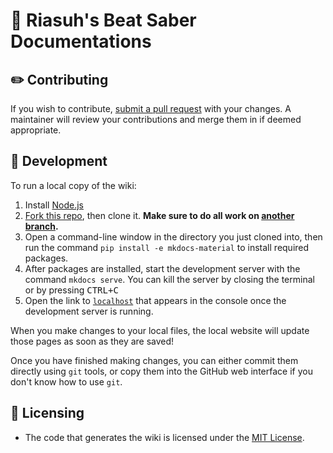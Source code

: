 # 📖 Riasuh's Beat Saber Documentations

## ✏️ Contributing
If you wish to contribute, [submit a pull request](https://github.com/riasuh/docs2/pulls) with your changes. A maintainer will review your contributions and merge them in if deemed appropriate.

## 🧪 Development
To run a local copy of the wiki:
1. Install [Node.js](https://nodejs.org/en/download/)
3. [Fork this repo](https://guides.github.com/activities/forking/), then clone it. **Make sure to do all work on [another branch](https://help.github.com/en/github/collaborating-with-issues-and-pull-requests/creating-and-deleting-branches-within-your-repository#creating-a-branch).**
4. Open a command-line window in the directory you just cloned into, then run the command `pip install -e mkdocs-material` to install required packages.
5. After packages are installed, start the development server with the command `mkdocs serve`. You can kill the server by closing the terminal or by pressing <kbd>CTRL+C</kbd>
6. Open the link to [`localhost`](http://localhost:8000/) that appears in the console once the development server is running.

When you make changes to your local files, the local website will update those pages as soon as they are saved!

Once you have finished making changes, you can either commit them directly using `git` tools, or copy them into the GitHub web interface if you don't know how to use `git`.

## 🔐 Licensing
* The code that generates the wiki is licensed under the [MIT License](https://github.com/ScoreSaber/ScoreSaber-Wiki/blob/master/LICENSE).
